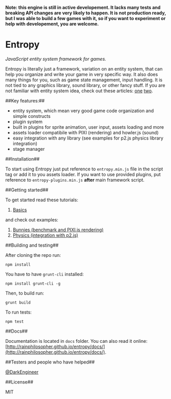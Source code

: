 __Note: this engine is still in active developement. It lacks many tests and breaking API changes are very likely to happen. It is not production ready, but I was able to build a few games with it, so if you want to experiment or help with developement, you are welcome.__

Entropy
=======

_JavaScript entity system framework for games._

Entropy is literally just a framework, variation on an entity system, that can help you organize and write your game in very specific way. It also does many things for you, such as game state management, input handling. It is not tied to any graphics library, sound library, or other fancy stuff. If you are not familiar with entity system idea, check out these articles: [one](http://www.gamedev.net/page/resources/_/technical/game-programming/understanding-component-entity-systems-r3013) [two](http://entity-systems.wikidot.com/es-tutorials).

##Key features:##
- entity system, which mean very good game code organization and simple constructs
- plugin system
- built in plugins for sprite animation, user input, assets loading and more
- assets loader compatibile with PIXI (rendering) and howler.js (sound)
- easy integration with any library (see examples for p2.js physics library integration)
- stage manager

##Installation##

To start using Entropy just put reference to `entropy.min.js` file in the script tag or add it to you assets loader. If you want to use provided plugins, put reference to `entropy-plugins.min.js` __after__ main framework script.

##Getting started##

To get started read these tutorials:

1. [Basics](tutorial/basics.md)

and check out examples:

1. [Bunnies (benchmark and PIXI.js rendering)](http://rainphilosopher.github.io/entropy/example/bunnies/)
2. [Physics (integration with p2.js)](http://rainphilosopher.github.io/entropy/example/physics/)

##Building and testing##

After cloning the repo run:
```
npm install
```

You have to have `grunt-cli` installed:
```
npm install grunt-cli -g
```

Then, to build run:
```
grunt build
```

To run tests:
```
npm test
```

##Docs##

Documentation is located in `docs` folder. You can also read it online: [http://rainphilosopher.github.io/entropy/docs/](http://rainphilosopher.github.io/entropy/docs/).

##Testers and people who have helped##

[@DarkEngineer](https://github.com/DarkEngineer)

##License##

MIT

